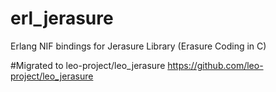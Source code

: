 # erl_jerasure
Erlang NIF bindings for Jerasure Library (Erasure Coding in C)

#Migrated to leo-project/leo_jerasure
https://github.com/leo-project/leo_jerasure
